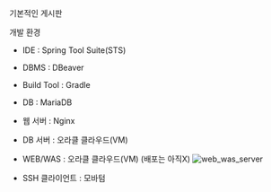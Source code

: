 기본적인 게시판

개발 환경
- IDE : Spring Tool Suite(STS)
- DBMS : DBeaver
- Build Tool : Gradle
- DB : MariaDB
- 웹 서버 : Nginx
- DB 서버 : 오라클 클라우드(VM)
- WEB/WAS : 오라클 클라우드(VM) (배포는 아직X)
![web_was_server](https://github.com/benchel/web_using_spring/assets/70846279/fca0ca4c-aa73-40fb-9a89-599d151ace3c)

- SSH 클라이언트 : 모바텀
  
